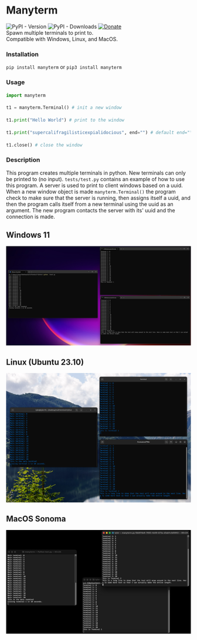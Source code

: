 # Manyterm
![PyPI - Version](https://img.shields.io/pypi/v/manyterm) ![PyPI - Downloads](https://img.shields.io/pypi/dm/manyterm) [![Donate](https://img.shields.io/badge/Donate-PayPal-green.svg)](https://www.paypal.com/donate/?business=8VDFKHMBFSC2Q&no_recurring=0&currency_code=USD)  
Spawn multiple terminals to print to.  
Compatible with Windows, Linux, and MacOS.    
### Installation
`pip install manyterm` or `pip3 install manyterm`
### Usage
```py
import manyterm 

t1 = manyterm.Terminal() # init a new window

t1.print("Hello World") # print to the window

t1.print("supercalifragilisticexpialidocious", end="") # default end="\n"

t1.close() # close the window
```
### Description
This program creates multiple terminals in python. New terminals can only be printed to (no input). `tests/test.py` contains an example of how to use this program. A server is used to print to client windows based on a uuid. When a new window object is made `manyterm.Terminal()` the program check to make sure that the server is running, then assigns itself a uuid, and then the program calls itself from a new terminal using the uuid as an argument. The new program contacts the server with its' uuid and the connection is made.
## Windows 11
![Picture showing windows example](tests/screenshot-win.png)
## Linux (Ubuntu 23.10)
![Picture showing windows example](tests/screenshot-linux.png)
## MacOS Sonoma
![Picture showing windows example](tests/screenshot-macos.jpg)
